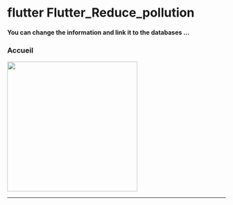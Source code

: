 <h1> flutter Flutter_Reduce_pollution </h1>




<h4> You can change the information and link it to the databases ...</h4>




<h3>Accueil</h3>





<img src="https://github.com/abenkoula71/Flutter-caffee-d/blob/main/Screenshot_1643032183.png" width="300" /> <hr>

